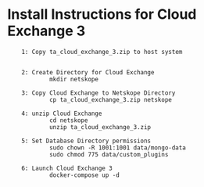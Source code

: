 Install Instructions for Cloud Exchange 3
=========================================

        1: Copy ta_cloud_exchange_3.zip to host system
           

        2: Create Directory for Cloud Exchange
                mkdir netskope

        3: Copy Cloud Exchange to Netskope Directory
                cp ta_cloud_exchange_3.zip netskope

        4: unzip Cloud Exchange
                cd netskope
                unzip ta_cloud_exchange_3.zip

        5: Set Database Directory permissions
                sudo chown -R 1001:1001 data/mongo-data
                sudo chmod 775 data/custom_plugins

        6: Launch Cloud Exchange 3
                docker-compose up -d

